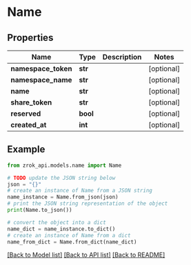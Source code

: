 # Name


## Properties

Name | Type | Description | Notes
------------ | ------------- | ------------- | -------------
**namespace_token** | **str** |  | [optional] 
**namespace_name** | **str** |  | [optional] 
**name** | **str** |  | [optional] 
**share_token** | **str** |  | [optional] 
**reserved** | **bool** |  | [optional] 
**created_at** | **int** |  | [optional] 

## Example

```python
from zrok_api.models.name import Name

# TODO update the JSON string below
json = "{}"
# create an instance of Name from a JSON string
name_instance = Name.from_json(json)
# print the JSON string representation of the object
print(Name.to_json())

# convert the object into a dict
name_dict = name_instance.to_dict()
# create an instance of Name from a dict
name_from_dict = Name.from_dict(name_dict)
```
[[Back to Model list]](../README.md#documentation-for-models) [[Back to API list]](../README.md#documentation-for-api-endpoints) [[Back to README]](../README.md)


